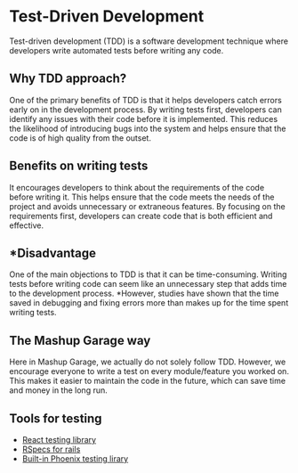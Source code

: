 # Test-Driven Development

Test-driven development (TDD) is a software development technique where developers write automated tests before writing any code.

## Why TDD approach?

One of the primary benefits of TDD is that it helps developers catch errors early on in the development process. By writing tests first, developers can identify any issues with their code before it is implemented. This reduces the likelihood of introducing bugs into the system and helps ensure that the code is of high quality from the outset.

## Benefits on writing tests

It encourages developers to think about the requirements of the code before writing it. This helps ensure that the code meets the needs of the project and avoids unnecessary or extraneous features. By focusing on the requirements first, developers can create code that is both efficient and effective.

## \*Disadvantage

One of the main objections to TDD is that it can be time-consuming. Writing tests before writing code can seem like an unnecessary step that adds time to the development process. \*However, studies have shown that the time saved in debugging and fixing errors more than makes up for the time spent writing tests.

## The Mashup Garage way

Here in Mashup Garage, we actually do not solely follow TDD. However, we encourage everyone to write a test on every module/feature you worked on. This makes it easier to maintain the code in the future, which can save time and money in the long run.

## Tools for testing

- [React testing library](/standards/tests/react-testing-library.md)
- [RSpecs for rails](/standards/tests/rspecs.md)
- [Built-in Phoenix testing lirary](/standards/github/phoenix-testing.md)
